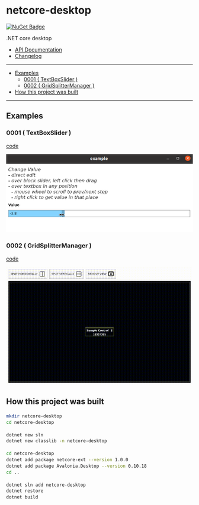 # netcore-desktop

[![NuGet Badge](https://buildstats.info/nuget/netcore-desktop)](https://www.nuget.org/packages/netcore-desktop/)

.NET core desktop

- [API Documentation](https://devel0.github.io/netcore-desktop/api/SearchAThing.html)
- [Changelog](https://github.com/devel0/netcore-desktop/commits/master)

<hr/>

<!-- TOC -->
* [Examples](#examples)
    - [0001 ( TextBoxSlider )](#0001--textboxslider-)
    - [0002 ( GridSplitterManager )](#0002--gridsplittermanager-)
* [How this project was built](#how-this-project-was-built)
<!-- TOCEND -->

<hr/>

## Examples

### 0001 ( TextBoxSlider )

[code](https://github.com/devel0/netcore-desktop/blob/ed1b3e8c9bea960242138a0ed183044be5e01083/examples/0002/MainWindow.xaml#L40)

![](data/img/example-0001.png)

### 0002 ( GridSplitterManager )

[code](https://github.com/devel0/netcore-desktop/blob/ed1b3e8c9bea960242138a0ed183044be5e01083/examples/0001/MainWindow.xaml#L23)

![](data/img/example-0002.gif)

## How this project was built

```sh
mkdir netcore-desktop
cd netcore-desktop

dotnet new sln
dotnet new classlib -n netcore-desktop

cd netcore-desktop
dotnet add package netcore-ext --version 1.0.0
dotnet add package Avalonia.Desktop --version 0.10.18
cd ..

dotnet sln add netcore-desktop
dotnet restore
dotnet build
```
